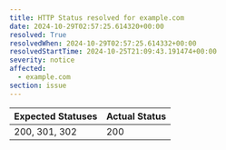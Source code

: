 ```yaml
---
title: HTTP Status resolved for example.com
date: 2024-10-29T02:57:25.614320+00:00
resolved: True
resolvedWhen: 2024-10-29T02:57:25.614332+00:00
resolvedStartTime: 2024-10-25T21:09:43.191474+00:00
severity: notice
affected:
  - example.com
section: issue
---
```


| Expected Statuses | Actual Status  |
|-------------------|----------------|
| 200, 301, 302 | 200 |
